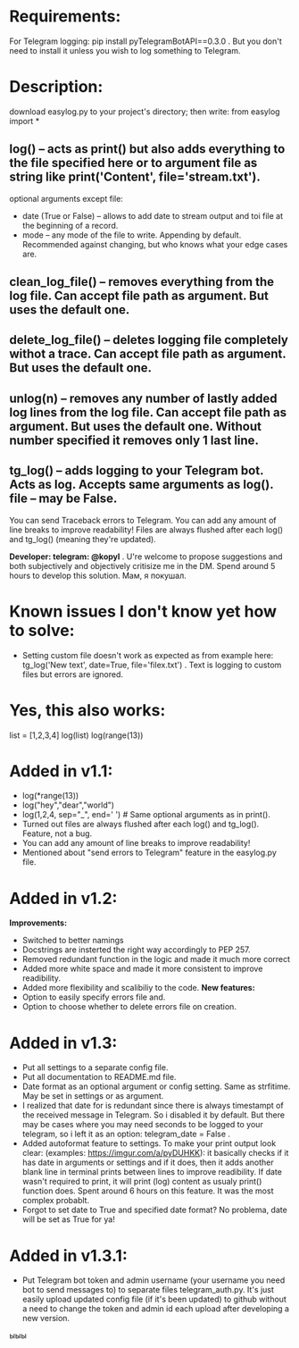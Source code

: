 
# Requirements:
For Telegram logging: pip install pyTelegramBotAPI==0.3.0 . But you don't need to install it unless you wish to log something to Telegram.

# Description:
download easylog.py to your project's directory; then write:
from easylog import *

## log() – acts as print() but also adds everything to the file specified here or to argument file as string like print('Content', file='stream.txt').
optional arguments except file:
- date (True or False) – allows to add date to stream output and toi file at the beginning of a record.
- mode – any mode of the file to write. Appending by default. Recommended against changing, but who knows what your edge cases are.

## clean_log_file() – removes everything from the log file. Can accept file path as argument. But uses the default one.
## delete_log_file() – deletes logging file completely withot a trace.  Can accept file path as argument. But uses the default one.

## unlog(n) – removes any number of lastly added log lines from the log file. Can accept file path as argument. But uses the default one. Without number specified it removes only 1 last line.

## tg_log() – adds logging to your Telegram bot. Acts as log. Accepts same arguments as log(). file – may be False.

You can send Traceback errors to Telegram.
You can add any amount of line breaks to improve readability!
Files are always flushed after each log() and tg_log() (meaning they're updated).

**Developer: telegram: @kopyl** . U're welcome to propose suggestions and both subjectively and objectively critisize me in the DM.
Spend around 5 hours to develop this solution.
Мам, я покушал.

# Known issues I don't know yet how to solve:
- Setting custom file doesn't work as expected as from example here: tg_log('New text', date=True, file='filex.txt') . Text is logging to custom files but errors are ignored.

# Yes, this also works:
list = [1,2,3,4]
log(list)
log(range(13))






# Added in v1.1:
- log(*range(13))
- log("hey","dear","world")
- log(1,2,4, sep="_", end='        ') # Same optional arguments as in print().
- Turned out files are always flushed after each log() and tg_log(). Feature, not a bug.
- You can add any amount of line breaks to improve readability!
- Mentioned about "send errors to Telegram" feature in the easylog.py file.

# Added in v1.2:
**Improvements:**
- Switched to better namings
- Docstrings are insterted the right way accordingly to PEP 257.
- Removed redundant function in the logic and made it much more correct
- Added more white space and made it more consistent to improve readibility.
- Added more flexibility and scalibiliy to the code.
**New features:**
- Option to easily specify errors file and.
- Option to choose whether to delete errors file on creation.

# Added in v1.3:
- Put all settings to a separate config file.
- Put all documentation to README.md file.
- Date format as an optional argument or config setting. Same as strfitime. May be set in settings or as argument.
- I realized that date for is redundant since there is always timestampt of the received message in Telegram. So i disabled it by default. But there may be cases where you may need seconds to be logged to your telegram, so i left it as an option: telegram_date = False .
- Added autoformat feature to settings. To make your print output look clear: (examples: https://imgur.com/a/pyDUHKK): it basically checks if it has date in arguments or settings and if it does, then it adds another blank line in terminal prints between lines to improve readibility. If date wasn't required to print, it will print (log) content as usualy print() function does. Spent around 6 hours on this feature. It was the most complex probablt.
- Forgot to set date to True and specified date format? No problema, date will be set as True for ya!

# Added in v1.3.1:
- Put Telegram bot token and admin username (your username you need bot to send messages to) to separate files telegram_auth.py. It's just easily upload updated config file (if it's been updated) to github without a need to change the token and admin id each upload after developing a new version.

ыыы

